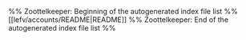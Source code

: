 %% Zoottelkeeper: Beginning of the autogenerated index file list  %%
 [[lefv/accounts/README|README]]
%% Zoottelkeeper: End of the autogenerated index file list  %%

